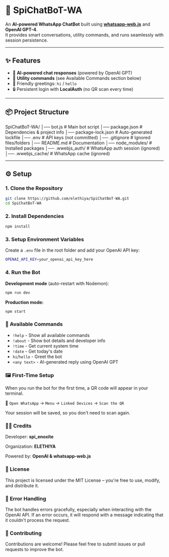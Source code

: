 # 🤖 SpiChatBoT-WA  

An **AI-powered WhatsApp ChatBot** built using **[whatsapp-web.js](https://github.com/pedroslopez/whatsapp-web.js)** and **OpenAI GPT-4**.  
It provides smart conversations, utility commands, and runs seamlessly with session persistence.  

---

## ✨ Features  

- 💬 **AI-powered chat responses** (powered by OpenAI GPT)  
- 📖 **Utility commands** (see Available Commands section below)
- 👋 Friendly greetings: `hi` / `hello`  
- 🔒 Persistent login with **LocalAuth** (no QR scan every time)  

---

## 📦 Project Structure  

SpiChatBoT-WA/
│── bot.js                # Main bot script
│── package.json          # Dependencies & project info
│── package-lock.json     # Auto-generated lockfile
│── .env                  # API keys (not committed)
│── .gitignore            # Ignored files/folders
│── README.md             # Documentation
│── node_modules/         # Installed packages
│── .wwebjs_auth/         # WhatsApp auth session (ignored)
│── .wwebjs_cache/        # WhatsApp cache (ignored)

---

## ⚙️ Setup  

### 1. Clone the Repository  
```bash
git clone https://github.com/elethiya/SpiChatBoT-WA.git
cd SpiChatBoT-WA
```

### 2. Install Dependencies
```bash
npm install
```

### 3. Setup Environment Variables
Create a `.env` file in the root folder and add your OpenAI API key:
```bash
OPENAI_API_KEY=your_openai_api_key_here
```

### 4. Run the Bot
**Development mode** (auto-restart with Nodemon):
```bash
npm run dev
```

**Production mode:**
```bash
npm start
```

### 📖 Available Commands

- `!help`   - Show all available commands
- `!about`  - Show bot details and developer info
- `!time`   - Get current system time
- `!date`   - Get today's date
- `hi`/`hello` - Greet the bot
- `<any text>` - AI-generated reply using OpenAI GPT

### 🖼️ First-Time Setup

When you run the bot for the first time, a QR code will appear in your terminal.

📲 `Open WhatsApp` → `Menu` → `Linked Devices` → `Scan the QR`

Your session will be saved, so you don't need to scan again.

### 👨‍💻 Credits
Developer: **spi_enoxite**

Organization: **ELETHIYA**

Powered by: **OpenAI & whatsapp-web.js**

### 📜 License
This project is licensed under the MIT License – you're free to use, modify, and distribute it.

### 🚧 Error Handling
The bot handles errors gracefully, especially when interacting with the OpenAI API. If an error occurs, it will respond with a message indicating that it couldn't process the request.

### 🤝 Contributing
Contributions are welcome! Please feel free to submit issues or pull requests to improve the bot.
